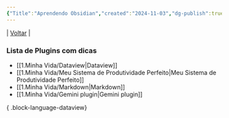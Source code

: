 ```yaml
---
{"Title":"Aprendendo Obsidian","created":"2024-11-03","dg-publish":true,"tags":["pessoal/estudos","pessoal/quaseumdev"],"permalink":"/3-caixa-de-entrada/aprendendo-obsidian/","dgPassFrontmatter":true}
---
```


| [Voltar](index) |
### Lista de Plugins com dicas
- [[1.Minha Vida/Dataview\|Dataview]]
- [[1.Minha Vida/Meu Sistema de Produtividade Perfeito\|Meu Sistema de Produtividade Perfeito]]
- [[1.Minha Vida/Markdown\|Markdown]]
- [[1.Minha Vida/Gemini plugin\|Gemini plugin]]

{ .block-language-dataview}